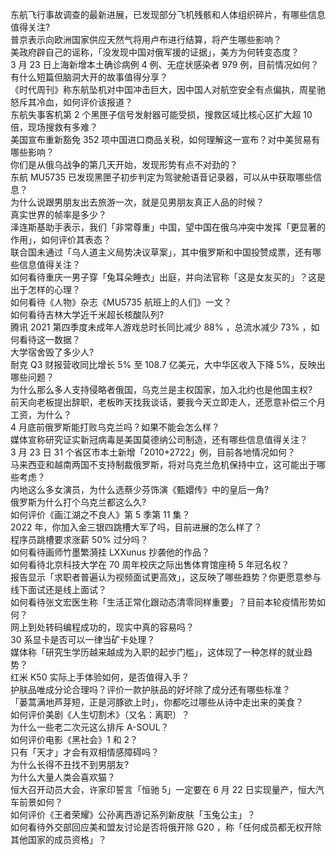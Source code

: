 东航飞行事故调查的最新进展，已发现部分飞机残骸和人体组织碎片，有哪些信息值得关注?  
普京表示向欧洲国家供应天然气将用卢布进行结算，将产生哪些影响？  
美政府辟自己的谣称，「没发现中国对俄军援的证据」，美方为何转变态度？  
3 月 23 日上海新增本土确诊病例 4 例、无症状感染者 979 例，目前情况如何？  
有什么短篇但脑洞大开的故事值得分享？  
《时代周刊》称东航坠机对中国冲击巨大，因中国人对航空安全有点偏执，周星驰怒斥其冷血，如何评价该报道？  
东航失事客机第 2 个黑匣子信号发射器可能受损，搜救区域比核心区扩大超 10 倍，现场搜救有多难？  
美国宣布重新豁免 352 项中国进口商品关税，如何理解这一宣布？对中美贸易有哪些影响？  
你们是从俄乌战争的第几天开始，发现形势有点不对劲的？  
东航 MU5735 已发现黑匣子初步判定为驾驶舱语音记录器，可以从中获取哪些信息？  
为什么说跟男朋友出去旅游一次，就是见男朋友真正人品的时候？  
真实世界的帧率是多少？  
泽连斯基助手表示，我们「非常尊重」中国，望中国在俄乌冲突中发挥「更显著的作用」，如何评价其表态？  
联合国未通过「乌人道主义局势决议草案」，其中俄罗斯和中国投赞成票，还有哪些信息值得关注？  
如何看待重庆一男子穿「兔耳朵睡衣」出庭，并向法官称「这是女友买的」？这是出于怎样的心理？  
如何看待《人物》杂志《MU5735 航班上的人们》一文？  
如何看待吉林大学近千米超长核酸队列?  
腾讯 2021 第四季度未成年人游戏总时长同比减少 88% ，总流水减少 73% ，如何看待这一数据？  
大学宿舍毁了多少人?  
耐克 Q3 财报营收同比增长 5% 至 108.7 亿美元，大中华区收入下降 5%，反映出哪些问题？  
为什么那么多人支持侵略者俄国，乌克兰是主权国家，加入北约也是他国主权?  
前天向老板提出辞职，老板昨天找我谈话，要我今天立即走人，还愿意补偿三个月工资，为什么？  
4 月底前俄罗斯能打败乌克兰吗？如果不能会怎么样？  
媒体宣称研究证实新冠病毒是美国莫德纳公司制造，还有哪些信息值得关注？  
3 月 23 日 31 个省区市本土新增「2010+2722」例，目前各地情况如何？  
马来西亚和越南两国不支持制裁俄罗斯，将对乌克兰危机保持中立，这可能出于哪些考虑？  
内地这么多女演员，为什么选蔡少芬饰演《甄嬛传》中的皇后一角?  
俄罗斯为什么打个乌克兰都这么久?  
如何评价《画江湖之不良人》第 5 季第 11 集？  
2022 年，你加入金三银四跳槽大军了吗，目前进展的怎么样了？  
程序员跳槽要求涨薪 50% 过分吗？  
如何看待画师竹墨繁漪挂 LXXunus 抄袭他的作品？  
如何看待北京科技大学在 70 周年校庆之际出售体育馆座椅 5 年冠名权？  
报告显示「求职者普遍认为视频面试更高效」，这反映了哪些趋势？你更愿意参与线下面试还是线上面试？  
如何看待张文宏医生称「生活正常化跟动态清零同样重要」？目前本轮疫情形势如何？  
网上到处转码编程成功的，现实中真的容易吗？  
30 系显卡是否可以一律当矿卡处理？  
媒体称「研究生学历越来越成为入职的起步门槛」，这体现了一种怎样的就业趋势？  
红米 K50 实际上手体验如何，是否值得入手？  
护肤品唯成分论合理吗？评价一款护肤品的好坏除了成分还有哪些标准？  
「蒌蒿满地芦芽短，正是河豚欲上时」，你都吃过哪些从诗中走出来的美食？  
如何评价美剧《人生切割术》（又名：离职）？  
为什么一些老二次元这么排斥 A-SOUL？  
如何评价电影《黑社会》1 和 2？  
只有「天才」才会有双相情感障碍吗？  
为什么长得不丑找不到男朋友?  
为什么大量人类会喜欢猫？  
恒大召开动员大会，许家印誓言「恒驰 5」一定要在 6 月 22 日实现量产，恒大汽车前景如何？  
如何评价《王者荣耀》公孙离西游记系列新皮肤「玉兔公主」？  
如何看待外交部回应美和盟友讨论是否将俄开除 G20 ，称「任何成员都无权开除其他国家的成员资格」？  

